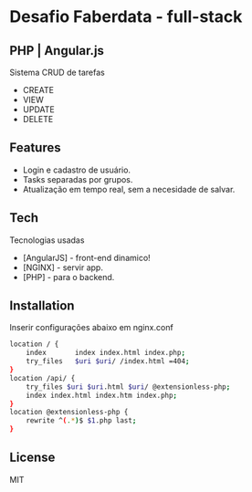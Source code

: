 # Desafio Faberdata - full-stack
## PHP  |  Angular.js 


Sistema CRUD de tarefas


- CREATE
- VIEW
- UPDATE
- DELETE

## Features

- Login e cadastro de usuário.
- Tasks separadas por grupos.
- Atualização em tempo real, sem a necesidade de salvar.

## Tech

Tecnologias usadas

- [AngularJS] - front-end dinamico!
- [NGINX] - servir app.
- [PHP] - para o backend.

## Installation

Inserir configurações abaixo em nginx.conf

```sh
location / {
	index       index index.html index.php;
	try_files   $uri $uri/ /index.html =404;
}
location /api/ {
	try_files $uri $uri.html $uri/ @extensionless-php;
	index index.html index.htm index.php;
}
location @extensionless-php {
	rewrite ^(.*)$ $1.php last;
}
```


## License

MIT
